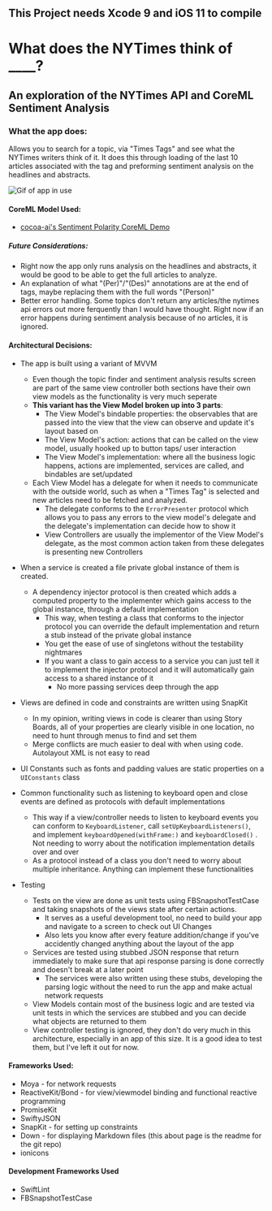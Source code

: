 ## **This Project needs Xcode 9 and iOS 11 to compile**
# What does the NYTimes think of ____?
## An exploration of the NYTimes API and CoreML Sentiment Analysis

### What the app does:
Allows you to search for a topic, via "Times Tags" and see what the NYTimes writers think of it. It does this through loading of the last 10 articles associated with the tag and preforming sentiment analysis on the headlines and abstracts.

![Gif of app in use](https://github.com/ahartwel/What-Does-The-New-York-Times-Think-Of-/blob/master/appgif.gif?raw=true)

#### CoreML Model Used:
- [cocoa-ai's Sentiment Polarity CoreML Demo](https://github.com/cocoa-ai/SentimentCoreMLDemo)

##### Future Considerations:
- Right now the app only runs analysis on the headlines and abstracts, it would be good to be able to get the full articles to analyze.
- An explanation of what "(Per)"/"(Des)" annotations are at the end of tags, maybe replacing them with the full words "(Person)"
- Better error handling. Some topics don't return any articles/the nytimes api errors out more ferquently than I would have thought. Right now if an error happens during sentiment analysis because of no articles, it is ignored.
#### Architectural Decisions:
- The app is built using a variant of MVVM
    - Even though the topic finder and sentiment analysis results screen are part of the same view controller both sections have their own view models as the functionality is very much seperate
    - **This variant has the View Model broken up into 3 parts**:
        - The View Model's bindable properties: the observables that are passed into the view that the view can observe and update it's layout based on
        - The View Model's action: actions that can be called on the view model, usually hooked up to button taps/ user interaction
        - The View Model's implementation: where all the business logic happens, actions are implemented, services are called, and bindables are set/updated
    - Each View Model has a delegate for when it needs to communicate with the outside world, such as when a "Times Tag" is selected and new articles need to be fetched and analyzed.
        - The delegate conforms to the `ErrorPresenter` protocol which allows you to pass any errors to the view model's delegate and the delegate's implementation can decide how to show it
        - View Controllers are usually the implementor of the View Model's delegate, as the most common action taken from these delegates is presenting new Controllers
- When a service is created a file private global instance of them is created.
    - A dependency injector protocol is then created which adds a computed property to the implementer which gains access to the global instance, through a default implementation
        - This way, when testing a class that conforms to the injector protocol you can override the default implementation and return a stub instead of the private global instance
        - You get the ease of use of singletons without the testability nightmares
        - If you want a class to gain access to a service you can just tell it to implement the injector protocol and it will automatically gain access to a shared instance of it
            - No more passing services deep through the app

- Views are defined in code and constraints are written using SnapKit
    - In my opinion, writing views in code is clearer than using Story Boards, all of your properties are clearly visible in one location, no need to hunt through menus to find and set them
    - Merge conflicts are much easier to deal with when using code. Autolayout XML is not easy to read
- UI Constants such as fonts and padding values are static properties on a `UIConstants` class
- Common functionality such as listening to keyboard open and close events are defined as protocols with default implementations
    - This way if a view/controller needs to listen to keyboard events you can conform to `KeyboardListener`, call `setUpKeyboardListeners()`, and implement `keyboardOpened(withFrame:)` and  `keyboardClosed()` . Not needing to worry about the notification implementation details over and over
    - As a protocol instead of a class you don't need to worry about multiple inheritance. Anything can implement these functionalities
- Testing
    - Tests on the view are done as unit tests using FBSnapshotTestCase and taking snapshots of the views state after certain actions.
        - It serves as a useful development tool, no need to build your app and navigate to a screen to check out UI Changes
        - Also lets you know after every feature addition/change if you've accidently changed anything about the layout of the app
    - Services are tested using stubbed JSON response that return immediately to make sure that api response parsing is done correctly and doesn't break at a later point
        - The services were also written using these stubs, developing the parsing logic without the need to run the app and make actual network requests
    - View Models contain most of the business logic and are tested via unit tests in which the services are stubbed and you can decide what objects are returned to them
    - View controller testing is ignored, they don't do very much in this architecture, especially in an app of this size. It is a good idea to test them, but I've left it out for now.
    
#### Frameworks Used:
- Moya - for network requests
- ReactiveKit/Bond - for view/viewmodel binding and functional reactive programming
- PromiseKit
- SwiftyJSON
- SnapKit - for setting up constraints
- Down - for displaying Markdown files (this about page is the readme for the git repo)
- ionicons

#### Development Frameworks Used
- SwiftLint
- FBSnapshotTestCase

